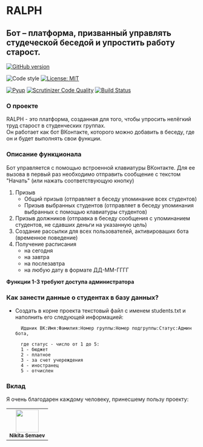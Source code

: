 # RALPH
## Бот – платформа, призванный управлять студеческой беседой и упростить работу старост.
[![GitHub version](https://badge.fury.io/gh/dadyarri%2Fralph.svg)](https://badge.fury.io/gh/dadyarri%2Fralph)  

![Code style](https://img.shields.io/static/v1?label=Code%20style&message=black&color=black&logo=python&logoColor=white)
[![License: MIT](https://img.shields.io/static/v1?label=License&message=MIT&color=brightgreen)](https://opensource.org/licenses/MIT)

[![Pyup](https://pyup.io/repos/github/dadyarri/ralph/shield.svg)](https://pyup.io/account/repos/github/dadyarri/ralph/)
[![Scrutinizer Code Quality](https://scrutinizer-ci.com/g/dadyarri/ralph/badges/quality-score.png?b=master)](https://scrutinizer-ci.com/g/dadyarri/ralph/?branch=master)
[![Build Status](https://travis-ci.org/dadyarri/ralph.svg?branch=master)](https://travis-ci.org/dadyarri/ralph)
### О проекте
RALPH - это платформа, созданная для того, чтобы упросить нелёгкий труд старост в студенческих группах.  
Он работает как бот ВКонтакте, которого можно добавить в беседу, где он и будет выполнять свои функции.
### Описание функционала
Бот управляется с помощью встроенной клавиатуры ВКонтакте. Для ее вызова в первый раз необходимо отправить сообщение с текстом "Начать" (или нажать соответствующую кнопку)
1. Призыв
    - Общий призыв (отправляет в беседу упоминание всех студентов)
    - Призыв выбранных студентов (отправляет в беседу упоминания выбранных с помощью клавиатуры студентов)
2. Призыв должников (отправка в беседу сообщения с упоминанием студентов, не сдавших деньги на указанную цель)
3. Создание рассылки для всех пользователей, активироваших бота (временное поведение)
4. Получение расписания
    - на сегодня
    - на завтра
    - на послезавтра
    - на любую дату в формате ДД-ММ-ГГГГ

**Функции 1-3 требуют доступа администратора**

### Как занести данные о студентах в базу данных?

- Создать в корне проекта текстовый файл с именем students.txt и наполнить его следующей информацией:

        Идшник ВК:Имя:Фамилия:Номер группы:Номер подгруппы:Статус:Админ бота,
        
        где статус - число от 1 до 5:  
        1 - бюджет  
        2 - платное  
        3 - за счет учереждения  
        4 - иностранец  
        5 - отчислен  

### Вклад
Я очень благодарен каждому человеку, принесшему пользу проекту:
<table>
  <tr>
    <td align="center"><a href="https://github.com/6a16ec"><img src="https://avatars3.githubusercontent.com/u/26770482?v=" width="60"><br><sub><b>Nikita Semaev</b></sub></a></td>
  </tr>
</table>